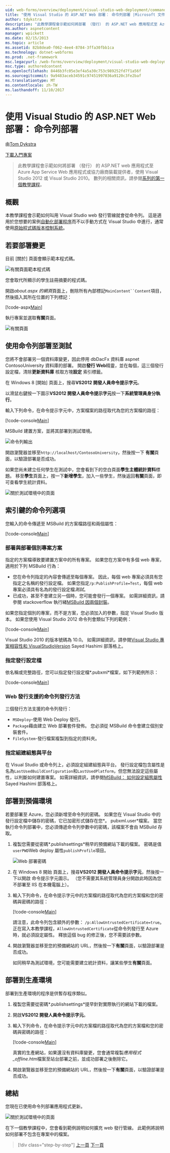 ```yaml
---
uid: web-forms/overview/deployment/visual-studio-web-deployment/command-line-deployment
title: "使用 Visual Studio 的 ASP.NET Web 部署： 命令列部署 |Microsoft 文件"
author: tdykstra
description: "此教學課程會示範如何將部署 （發行） 的 ASP.NET web 應用程式至 Azure App Service Web 應用程式或協力廠商裝載提供者，使用..."
ms.author: aspnetcontent
manager: wpickett
ms.date: 02/15/2013
ms.topic: article
ms.assetid: 82b8dea0-f062-4ee4-8784-3ffa30fbb1ca
ms.technology: dotnet-webforms
ms.prod: .net-framework
msc.legacyurl: /web-forms/overview/deployment/visual-studio-web-deployment/command-line-deployment
msc.type: authoredcontent
ms.openlocfilehash: 8446b3fc05e3ef4a5a30c753c989252fd7f1a56f
ms.sourcegitcommit: 9a9483aceb34591c97451997036a9120c3fe2baf
ms.translationtype: MT
ms.contentlocale: zh-TW
ms.lasthandoff: 11/10/2017
---
```

<a name="aspnet-web-deployment-using-visual-studio-command-line-deployment"></a>使用 Visual Studio 的 ASP.NET Web 部署： 命令列部署
====================
由[Tom Dykstra](https://github.com/tdykstra)

[下載入門專案](http://go.microsoft.com/fwlink/p/?LinkId=282627)

> 此教學課程會示範如何將部署 （發行） 的 ASP.NET web 應用程式至 Azure App Service Web 應用程式或協力廠商裝載提供者，使用 Visual Studio 2012 或 Visual Studio 2010。 數列的相關資訊，請參閱[系列的第一個教學課程](introduction.md)。


## <a name="overview"></a>概觀

本教學課程會示範如何叫用 Visual Studio web 發行管線就會從命令列。 這是適用於您想要的案例[自動化部署程序](../../../../aspnet/overview/developing-apps-with-windows-azure/building-real-world-cloud-apps-with-windows-azure/continuous-integration-and-continuous-delivery.md)而不以手動方式在 Visual Studio 中進行，通常使用[原始程式碼版本控制系統](../../../../aspnet/overview/developing-apps-with-windows-azure/building-real-world-cloud-apps-with-windows-azure/source-control.md)。

## <a name="make-a-change-to-deploy"></a>若要部署變更

目前 [關於] 頁面會顯示範本程式碼。

![有關頁面範本程式碼](command-line-deployment/_static/image1.png)

您會取代所顯示的學生註冊摘要的程式碼。

開啟*about.aspx 的網頁*頁面上，刪除所有內部標記`MainContent``Content`項目，然後插入其所在位置的下列標記：

[!code-aspx[Main](command-line-deployment/samples/sample1.aspx)]

執行專案並選取**有關**頁面。

![有關頁面](command-line-deployment/_static/image2.png)

## <a name="deploy-to-test-by-using-the-command-line"></a>使用命令列部署至測試

您將不會部署另一個資料庫變更，因此停用 dbDacFx 資料庫 aspnet ContosoUniversity 資料庫的部署。 開啟**發行 Web**精靈，並在每個，這三個發行設定檔，清除**更新資料庫** 核取方塊**設定** 索引標籤。

在 Windows 8 [開始] 頁面上，搜尋**VS2012 開發人員命令提示字元**。

以滑鼠右鍵按一下圖示**VS2012 開發人員命令提示字元**按一下**系統管理員身分執行**。

輸入下列命令，在命令提示字元中，方案檔案的路徑取代為您的方案檔的路徑：

[!code-console[Main](command-line-deployment/samples/sample2.cmd)]

MSBuild 建置方案，並將其部署到測試環境。

![命令列輸出](command-line-deployment/_static/image3.png)

開啟瀏覽器並移至`http://localhost/ContosoUniversity`，然後按一下 **有關**頁面，以驗證部署是否成功。

如果您尚未建立任何學生在測試中，您會看到下的空白頁面**學生主體統計資料**標題。 移至**學生**頁面上，按一下**新增學生**，加入一些學生，然後返回**有關**頁面，即可查看學生統計資料。

![關於測試環境中的頁面](command-line-deployment/_static/image4.png)

## <a name="key-command-line-options"></a>索引鍵的命令列選項

您輸入的命令傳遞至 MSBuild 的方案檔路徑和兩個屬性：

[!code-console[Main](command-line-deployment/samples/sample3.cmd)]

### <a name="deploying-the-solution-versus-deploying-individual-projects"></a>部署與部署個別專案方案

指定的方案檔導致要建置方案中的所有專案。 如果您在方案中有多個 web 專案，適用於下列 MSBuild 行為：

- 您在命令列指定的內容會傳遞至每個專案。 因此，每個 web 專案必須具有您指定之名稱的發行設定檔。 如果您指定`/p:PublishProfile=Test`，每個 web 專案必須具有名為的發行設定檔*測試*。
- 已成功，甚至不會建立另一個時，您可能會發行一個專案。 如需詳細資訊，請參閱 stackoverflow 執行緒[MSBuild 因兩個封裝](http://stackoverflow.com/questions/14226451/msbuild-fails-with-two-packages)。

如果您指定個別的專案，而不是方案，您必須加入的參數，指定 Visual Studio 版本。 如果您使用 Visual Studio 2012 命令列會類似下列的範例：

[!code-console[Main](command-line-deployment/samples/sample4.cmd?highlight=1)]

Visual Studio 2010 的版本號碼為 10.0。 如需詳細資訊，請參閱[Visual Studio 專案相容性和 VisualStudioVersion](http://sedodream.com/2012/08/19/VisualStudioProjectCompatabilityAndVisualStudioVersion.aspx) Sayed Hashimi 部落格上。

### <a name="specifying-the-publish-profile"></a>指定發行設定檔

依名稱或完整路徑，您可以指定發行設定檔*.pubxml*檔案，如下列範例所示：

[!code-console[Main](command-line-deployment/samples/sample5.cmd?highlight=1)]

### <a name="web-publish-methods-supported-for-command-line-publishing"></a>Web 發行支援的命令列發行方法

三個發行方法支援的命令列發行：

- `MSDeploy`-使用 Web Deploy 發行。
- `Package`藉由建立 Web 部署套件發佈。 您必須從 MSBuild 命令會建立個別安裝套件。
- `FileSystem`-發行檔案複製到指定的資料夾。

### <a name="specifying-the-build-configuration-and-platform"></a>指定組建組態與平台

在 Visual Studio 或命令列上，必須設定組建組態與平台。 發行設定檔包含屬性是名為`LastUsedBuildConfiguration`和`LastUsedPlatform`，但您無法設定這些屬性，以判斷如何建置專案。 如需詳細資訊，請參閱[MSBuild： 如何設定組態屬性](http://sedodream.com/2012/10/27/MSBuildHowToSetTheConfigurationProperty.aspx)Sayed Hashimi 部落格上。

## <a name="deploy-to-staging"></a>部署到預備環境

若要部署至 Azure，您必須新增至命令列的密碼。 如果您在 Visual Studio 中的發行設定檔中儲存的密碼，它已加密形式儲存在您*。 pubxml.user*檔案。 當您執行命令列部署中，您必須傳遞命令列參數中的密碼，該檔案不會由 MSBuild 存取。

1. 複製您需要從密碼*.publishsettings*稍早的預備網站下載的檔案。 密碼是值`userPWD`Web deploy 屬性`publishProfile`項目。

    ![Web 部署密碼](command-line-deployment/_static/image5.png)
2. 在 Windows 8 開始 頁面上，搜尋**VS2012 開發人員命令提示字元**，然後按一下以開啟 命令提示字元圖示。 （您不需要其系統管理員身分開啟此時因為您不部署至 IIS 在本機電腦上）。
3. 輸入下列命令，在命令提示字元中的方案檔的路徑取代為您的方案檔和您的密碼與密碼的路徑：

    [!code-console[Main](command-line-deployment/samples/sample6.cmd)]

    請注意，此命令列包含額外的參數： `/p:AllowUntrustedCertificate=true`。 正在寫入本教學課程，`AllowUntrustedCertificate`從命令列發行至 Azure 時，就必須設定屬性。 釋放這個 bug 的修正後，您不需要該參數。
4. 開啟瀏覽器並移至您的預備網站的 URL，然後按一下**有關**頁面，以驗證部署是否成功。

    如同稍早為測試環境，您可能需要建立統計資料，讓某些學生**有關**頁面。

## <a name="deploy-to-production"></a>部署到生產環境

部署到生產環境的程序是供暫存程序類似。

1. 複製您需要從密碼*.publishsettings*提早針對實際執行的網站下載的檔案。
2. 開啟**VS2012 開發人員命令提示字元**。
3. 輸入下列命令，在命令提示字元中的方案檔的路徑取代為您的方案檔和您的密碼與密碼的路徑：

    [!code-console[Main](command-line-deployment/samples/sample7.cmd)]

    真實的生產網站，如果還沒有資料庫變更，您會通常複製*應用程式\_offline.htm*檔案至站台部署之前，並成功部署之後刪除它。
4. 開啟瀏覽器並移至您的預備網站的 URL，然後按一下**有關**頁面，以驗證部署是否成功。

## <a name="summary"></a>總結

您現在已使用命令列部署應用程式更新。

![關於測試環境中的頁面](command-line-deployment/_static/image6.png)

在下一個教學課程中，您會看到範例說明如何擴充 web 發行管線。 此範例將說明如何部署不包含在專案中的檔案。

>[!div class="step-by-step"]
[上一頁](deploying-a-database-update.md)
[下一頁](deploying-extra-files.md)
